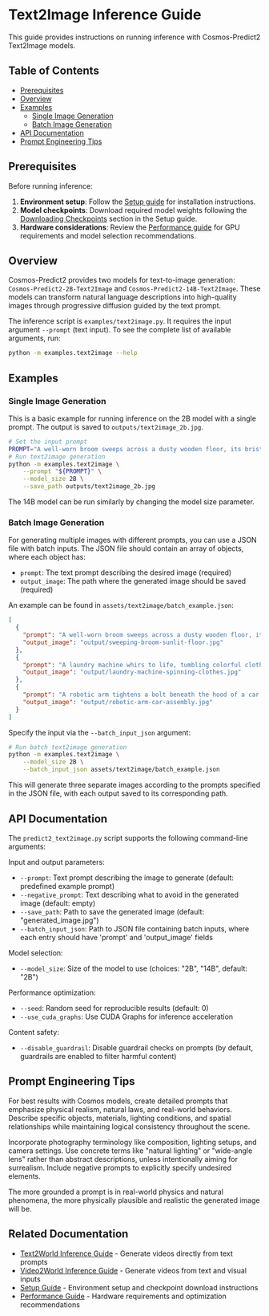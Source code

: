 # Text2Image Inference Guide

This guide provides instructions on running inference with Cosmos-Predict2 Text2Image models.

## Table of Contents
- [Prerequisites](#prerequisites)
- [Overview](#overview)
- [Examples](#examples)
  - [Single Image Generation](#single-image-generation)
  - [Batch Image Generation](#batch-image-generation)
- [API Documentation](#api-documentation)
- [Prompt Engineering Tips](#prompt-engineering-tips)

## Prerequisites

Before running inference:

1. **Environment setup**: Follow the [Setup guide](setup.md) for installation instructions.
2. **Model checkpoints**: Download required model weights following the [Downloading Checkpoints](setup.md#downloading-checkpoints) section in the Setup guide.
3. **Hardware considerations**: Review the [Performance guide](performance.md) for GPU requirements and model selection recommendations.

## Overview

Cosmos-Predict2 provides two models for text-to-image generation: `Cosmos-Predict2-2B-Text2Image` and `Cosmos-Predict2-14B-Text2Image`. These models can transform natural language descriptions into high-quality images through progressive diffusion guided by the text prompt.

The inference script is `examples/text2image.py`.
It requires the input argument `--prompt` (text input).
To see the complete list of available arguments, run:
```bash
python -m examples.text2image --help
```

## Examples

### Single Image Generation

This is a basic example for running inference on the 2B model with a single prompt.
The output is saved to `outputs/text2image_2b.jpg`.
```bash
# Set the input prompt
PROMPT="A well-worn broom sweeps across a dusty wooden floor, its bristles gathering crumbs and flecks of debris in swift, rhythmic strokes. Dust motes dance in the sunbeams filtering through the window, glowing momentarily before settling. The quiet swish of straw brushing wood is interrupted only by the occasional creak of old floorboards. With each pass, the floor grows cleaner, restoring a sense of quiet order to the humble room."
# Run text2image generation
python -m examples.text2image \
    --prompt "${PROMPT}" \
    --model_size 2B \
    --save_path outputs/text2image_2b.jpg
```
The 14B model can be run similarly by changing the model size parameter.

### Batch Image Generation

For generating multiple images with different prompts, you can use a JSON file with batch inputs. The JSON file should contain an array of objects, where each object has:
- `prompt`: The text prompt describing the desired image (required)
- `output_image`: The path where the generated image should be saved (required)

An example can be found in `assets/text2image/batch_example.json`:
```json
[
  {
    "prompt": "A well-worn broom sweeps across a dusty wooden floor, its bristles gathering crumbs and flecks of debris in swift, rhythmic strokes. Dust motes dance in the sunbeams filtering through the window, glowing momentarily before settling. The quiet swish of straw brushing wood is interrupted only by the occasional creak of old floorboards. With each pass, the floor grows cleaner, restoring a sense of quiet order to the humble room.",
    "output_image": "output/sweeping-broom-sunlit-floor.jpg"
  },
  {
    "prompt": "A laundry machine whirs to life, tumbling colorful clothes behind the foggy glass door. Suds begin to form in a frothy dance, clinging to fabric as the drum spins. The gentle thud of shifting clothes creates a steady rhythm, like a heartbeat of the home. Outside the machine, a quiet calm fills the room, anticipation building for the softness and warmth of freshly laundered garments.",
    "output_image": "output/laundry-machine-spinning-clothes.jpg"
  },
  {
    "prompt": "A robotic arm tightens a bolt beneath the hood of a car, its tool head rotating with practiced torque. The metal-on-metal sound clicks into place, and the arm pauses briefly before retracting with a soft hydraulic hiss. Overhead lights reflect off the glossy vehicle surface, while scattered tools and screens blink in the background—a garage scene reimagined through the lens of precision engineering.",
    "output_image": "output/robotic-arm-car-assembly.jpg"
  }
]
```
Specify the input via the `--batch_input_json` argument:
```bash
# Run batch text2image generation
python -m examples.text2image \
    --model_size 2B \
    --batch_input_json assets/text2image/batch_example.json
```

This will generate three separate images according to the prompts specified in the JSON file, with each output saved to its corresponding path.

## API Documentation

The `predict2_text2image.py` script supports the following command-line arguments:

Input and output parameters:
- `--prompt`: Text prompt describing the image to generate (default: predefined example prompt)
- `--negative_prompt`: Text describing what to avoid in the generated image (default: empty)
- `--save_path`: Path to save the generated image (default: "generated_image.jpg")
- `--batch_input_json`: Path to JSON file containing batch inputs, where each entry should have 'prompt' and 'output_image' fields

Model selection:
- `--model_size`: Size of the model to use (choices: "2B", "14B", default: "2B")

Performance optimization:
- `--seed`: Random seed for reproducible results (default: 0)
- `--use_cuda_graphs`: Use CUDA Graphs for inference acceleration

Content safety:
- `--disable_guardrail`: Disable guardrail checks on prompts (by default, guardrails are enabled to filter harmful content)

## Prompt Engineering Tips

For best results with Cosmos models, create detailed prompts that emphasize physical realism, natural laws, and real-world behaviors. Describe specific objects, materials, lighting conditions, and spatial relationships while maintaining logical consistency throughout the scene.

Incorporate photography terminology like composition, lighting setups, and camera settings. Use concrete terms like "natural lighting" or "wide-angle lens" rather than abstract descriptions, unless intentionally aiming for surrealism. Include negative prompts to explicitly specify undesired elements.

The more grounded a prompt is in real-world physics and natural phenomena, the more physically plausible and realistic the generated image will be.

## Related Documentation

- [Text2World Inference Guide](inference_text2world.md) - Generate videos directly from text prompts
- [Video2World Inference Guide](inference_video2world.md) - Generate videos from text and visual inputs
- [Setup Guide](setup.md) - Environment setup and checkpoint download instructions
- [Performance Guide](performance.md) - Hardware requirements and optimization recommendations
